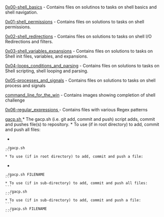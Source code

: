 [0x00-shell_basics](./0x00-shell_basics/) - Contains files on solutinos to tasks on shell basics and shell navigation.

[0x01-shell_permissions](./0x01-shell_permissions/) - Contains files on solutions to tasks on shell permissions.

[0x02-shell_redirections](./0x02-shell_redirections/) - Contains files on solutions to tasks on shell I/O Redirections and filters.

[0x03-shell_variables_expansions](./0x03-shell_variables_expansions/) - Contains files on solutions to tasks on Shell init files, variables, and expansions.

[0x04-loops_conditions_and_parsing](./0x04-loops_conditions_and_parsing/) - Contains files on solutions to tasks on Shell scripting, shell looping and parsing.

[0x05-processes_and_signals](./0x05-processes_and_signals/) - Contains files on solutions to tasks on shell process and signals

[command_line_for_the_win](./command_line_for_the_win/) - Contains images showing completion of shell challenge

[ 0x06-regular_expressions ](./0x06-regular_expressions) - Contains files with various Regex patterns

[ gacp.sh ](./gacp.sh)
    * The gacp.sh (i.e. git add, commit and push) script adds, commit and pushes file(s) to repository.
    * To use (if in root directory) to add, commit and push all files:
*    ```
    ./gacp.sh
    ```
    * To use (if in root directory) to add, commit and push a file:
*    ```
    ./gacp.sh FILENAME
    ```
    * To use (if in sub-directory) to add, commit and push all files:
    ```
    ../gacp.sh
    ```
    * To use (if in sub-directory) to add, commit and push a file:
    ```
    ../gacp.sh FILENAME
    ```
